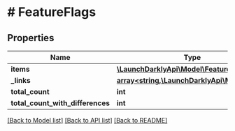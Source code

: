 # # FeatureFlags

## Properties

Name | Type | Description | Notes
------------ | ------------- | ------------- | -------------
**items** | [**\LaunchDarklyApi\Model\FeatureFlag[]**](FeatureFlag.md) |  |
**_links** | [**array<string,\LaunchDarklyApi\Model\Link>**](Link.md) |  |
**total_count** | **int** |  | [optional]
**total_count_with_differences** | **int** |  | [optional]

[[Back to Model list]](../../README.md#models) [[Back to API list]](../../README.md#endpoints) [[Back to README]](../../README.md)
